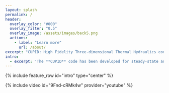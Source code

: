 ```yaml
---
layout: splash
permalink: /
header:
  overlay_color: "#000"
  overlay_filter: "0.5"
  overlay_image: /assets/images/back5.png
  actions:
    - label: "Learn more"
      url: /about/
excerpt: "CUPID: High Fidelity Three-dimensional Thermal Hydraulics code <br /> for Single- and Two-phase Flows in Nuclear Reactor <br /> developed by Multiphysics Computational Science Research Team of KAERI"
intro: 
  - excerpt: 'The **CUPID** code has been developed for steady-state and transient analyses of single- and two-phase flows in nuclear reactor in `component-scale` or `CFD-scale`' 
---
```


{% include feature_row id="intro" type="center" %}

{% include video id="9Fnd-cRMk4w" provider="youtube" %}
